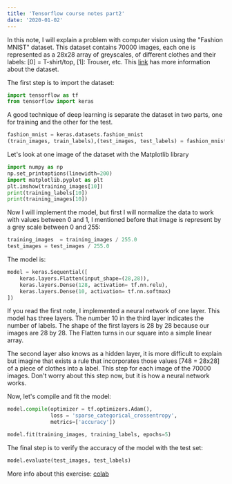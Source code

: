 ```yaml
---
title: 'Tensorflow course notes part2'
date: '2020-01-02'
---
```


In this note, I will explain a problem with computer vision using the "Fashion MNIST" dataset. This dataset contains 70000 images, each one is represented as a 28x28 array of greyscales, of different clothes and their labels: [0] = T-shirt/top, [1]: Trouser, etc. 
This [link](https://github.com/zalandoresearch/fashion-mnist) has more information about the dataset.

The first step is to import the dataset: 

```python
import tensorflow as tf
from tensorflow import keras
```
A good technique of deep learning is separate the dataset in two parts, one for training and the other for the test. 

```python
fashion_mnist = keras.datasets.fashion_mnist
(train_images, train_labels),(test_images, test_labels) = fashion_mnist.load_data()
```
Let's look at one image of the dataset with the Matplotlib library

```python
import numpy as np
np.set_printoptions(linewidth=200)
import matplotlib.pyplot as plt
plt.imshow(training_images[10])
print(training_labels[10])
print(training_images[10])
```


Now I will implement the model, but first I will normalize the data to work with values between 0 and 1, I mentioned before that image is represent by a grey scale between 0 and 255:

```python
training_images  = training_images / 255.0
test_images = test_images / 255.0
```
The model is:

```python
model = keras.Sequential([
	keras.layers.Flatten(input_shape=(28,28)),
	keras.layers.Dense(128, activation= tf.nn.relu),
	keras.layers.Dense(10, activation= tf.nn.softmax)
])
```

If you read the first note, I implemented a neural network of one layer. This model has three layers. The number 10 in the third layer indicates the number of labels. The shape of the first layers is 28 by 28 because our images are 28 by 28. The Flatten turns in our square into a simple linear array. 

The second layer also knows as a hidden layer, it is more difficult to explain but imagine that exists a rule that incorporates those values [748 = 28x28] of a piece of clothes into a label. This step for each image of the 70000 images. Don't worry about this step now, but it is how a neural network works.

Now, let's compile and fit the model:

```python
model.compile(optimizer = tf.optimizers.Adam(),
              loss = 'sparse_categorical_crossentropy',
              metrics=['accuracy'])

model.fit(training_images, training_labels, epochs=5)
```

The final step is to verify the accuracy of the model with the test set:

```python
model.evaluate(test_images, test_labels)
```

More info about this exercise: [colab](https://colab.research.google.com/github/lmoroney/dlaicourse/blob/master/Course%201%20-%20Part%204%20-%20Lesson%202%20-%20Notebook.ipynb#scrollTo=WnBGOrMiA1n5)

